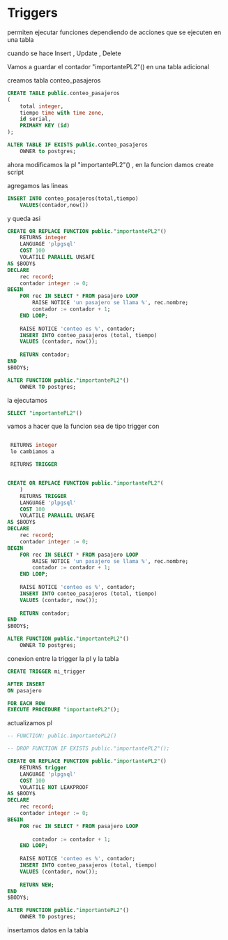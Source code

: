 # Triggers

permiten ejecutar funciones dependiendo de acciones que se
ejecuten en una tabla 

cuando se hace Insert , Update , Delete



Vamos a guardar el contador "importantePL2"()  en una tabla adicional 


creamos tabla conteo_pasajeros

```sql
CREATE TABLE public.conteo_pasajeros
(
    total integer,
    tiempo time with time zone,
    id serial,
    PRIMARY KEY (id)
);

ALTER TABLE IF EXISTS public.conteo_pasajeros
    OWNER to postgres;

```

ahora modificamos la pl "importantePL2"() , en la funcion damos create script

agregamos las lineas 

```sql
INSERT INTO conteo_pasajeros(total,tiempo)
	VALUES(contador,now())

```

y queda asi 


```sql
CREATE OR REPLACE FUNCTION public."importantePL2"()
    RETURNS integer
    LANGUAGE 'plpgsql'
    COST 100
    VOLATILE PARALLEL UNSAFE
AS $BODY$
DECLARE 
    rec record;
    contador integer := 0;
BEGIN
    FOR rec IN SELECT * FROM pasajero LOOP
        RAISE NOTICE 'un pasajero se llama %', rec.nombre;
        contador := contador + 1;
    END LOOP;
    
    RAISE NOTICE 'conteo es %', contador;
	INSERT INTO conteo_pasajeros (total, tiempo)
	VALUES (contador, now());
    
    RETURN contador;
END
$BODY$;

ALTER FUNCTION public."importantePL2"()
    OWNER TO postgres;


```


la ejecutamos 


```sql
SELECT "importantePL2"()
```

vamos a hacer que la funcion sea de tipo trigger con

```sql

 RETURNS integer 
 lo cambiamos a

 RETURNS TRIGGER

```


```sql

CREATE OR REPLACE FUNCTION public."importantePL2"(
	)
    RETURNS TRIGGER
    LANGUAGE 'plpgsql'
    COST 100
    VOLATILE PARALLEL UNSAFE
AS $BODY$
DECLARE 
    rec record;
    contador integer := 0;
BEGIN
    FOR rec IN SELECT * FROM pasajero LOOP
        RAISE NOTICE 'un pasajero se llama %', rec.nombre;
        contador := contador + 1;
    END LOOP;
    
    RAISE NOTICE 'conteo es %', contador;
	INSERT INTO conteo_pasajeros (total, tiempo)
	VALUES (contador, now());
    
    RETURN contador;
END
$BODY$;

ALTER FUNCTION public."importantePL2"()
    OWNER TO postgres;

```


conexion entre la trigger la pl y la tabla



```sql
CREATE TRIGGER mi_trigger

AFTER INSERT
ON pasajero

FOR EACH ROW
EXECUTE PROCEDURE "importantePL2"();

```



actualizamos pl


```sql
-- FUNCTION: public.importantePL2()

-- DROP FUNCTION IF EXISTS public."importantePL2"();

CREATE OR REPLACE FUNCTION public."importantePL2"()
    RETURNS trigger
    LANGUAGE 'plpgsql'
    COST 100
    VOLATILE NOT LEAKPROOF
AS $BODY$
DECLARE 
    rec record;
    contador integer := 0;
BEGIN
    FOR rec IN SELECT * FROM pasajero LOOP
        
        contador := contador + 1;
    END LOOP;
    
    RAISE NOTICE 'conteo es %', contador;
	INSERT INTO conteo_pasajeros (total, tiempo)
	VALUES (contador, now());
    
    RETURN NEW;
END
$BODY$;

ALTER FUNCTION public."importantePL2"()
    OWNER TO postgres;


```


insertamos datos en la tabla

```sql



```